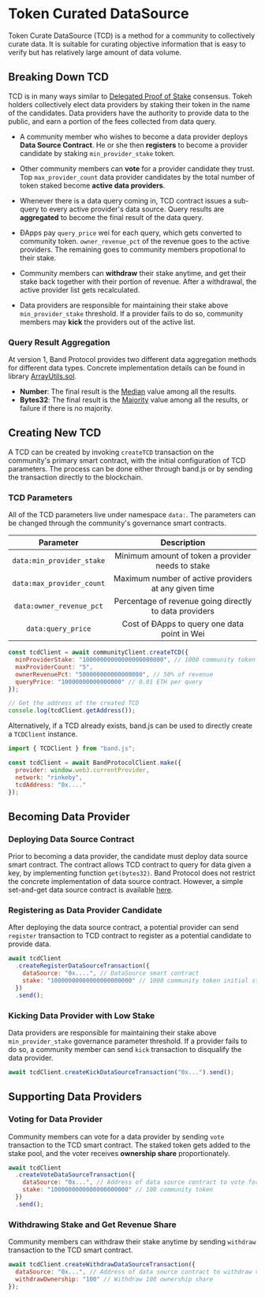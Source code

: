 # Token Curated DataSource

Token Curate DataSource (TCD) is a method for a community to collectively curate data. It is suitable for curating objective information that is easy to verify but has relatively large amount of data volume.

## Breaking Down TCD

TCD is in many ways similar to [Delegated Proof of Stake](https://en.bitcoinwiki.org/wiki/DPoS) consensus. Tokeh holders collectively elect data providers by staking their token in the name of the candidates. Data providers have the authority to provide data to the public, and earn a portion of the fees collected from data query.

- A community member who wishes to become a data provider deploys **Data Source Contract**. He or she then **registers** to become a provider candidate by staking `min_provider_stake` token.

- Other community members can **vote** for a provider candidate they trust. Top `max_provider_count` data provider candidates by the total number of token staked become **active data providers**.

- Whenever there is a data query coming in, TCD contract issues a sub-query to every active provider's data source. Query results are **aggregated** to become the final result of the data query.

- ÐApps pay `query_price` wei for each query, which gets converted to community token. `owner_revenue_pct` of the revenue goes to the active providers. The remaining goes to community members propotional to their stake.

- Community members can **withdraw** their stake anytime, and get their stake back together with their portion of revenue. After a withdrawal, the active provider list gets recalculated.

- Data providers are responsible for maintaining their stake above `min_provider_stake` threshold. If a provider fails to do so, community members may **kick** the providers out of the active list.

<!-- In TCD curation, community members stake their token to select the data providers that are responsible for acting as the data source for the whole community. Each provider must stake at least `min_provider_stake` token to be considered as a candidate. Among the candidates, the top `max_provider_count` providers by total number of stake become active providers. Whenever there is a query request. TCD smart contract _aggregates_ the results from all of the active providers, and computes the final result. -->

### Query Result Aggregation

At version 1, Band Protocol provides two different data aggregation methods for different data types. Concrete implementation details can be found in library [ArrayUtils.sol](https://github.com/bandprotocol/contracts/blob/master/contracts/utils/ArrayUtils.sol).

- **Number**: The final result is the [Median](https://en.wikipedia.org/wiki/Median) value among all the results.
- **Bytes32**: The final result is the [Majority](https://en.wikipedia.org/wiki/Majority) value among all the results, or failure if there is no majority.

## Creating New TCD

A TCD can be created by invoking `createTCD` transaction on the community's primary smart contract, with the initial configuration of TCD parameters. The process can be done either through band.js or by sending the transaction directly to the blockchain.

### TCD Parameters

All of the TCD parameters live under namespace `data:`. The parameters can be changed through the community's governance smart contracts.

|         Parameter         |                      Description                       |
| :-----------------------: | :----------------------------------------------------: |
| `data:min_provider_stake` |   Minimum amount of token a provider needs to stake    |
| `data:max_provider_count` |  Maximum number of active providers at any given time  |
| `data:owner_revenue_pct`  | Percentage of revenue going directly to data providers |
|    `data:query_price`     |      Cost of ÐApps to query one data point in Wei      |

```javascript
const tcdClient = await communityClient.createTCD({
  minProviderStake: "10000000000000000000000", // 1000 community token
  maxProviderCount: "5",
  ownerRevenuePct: "500000000000000000", // 50% of revenue
  queryPrice: "10000000000000000" // 0.01 ETH per query
});

// Get the address of the created TCD
console.log(tcdClient.getAddress());
```

Alternatively, if a TCD already exists, band.js can be used to directly create a `TCDClient` instance.

```javascript
import { TCDClient } from "band.js";

const tcdClient = await BandProtocolClient.make({
  provider: window.web3.currentProvider,
  network: "rinkeby",
  tcdAddress: "0x...."
});
```

## Becoming Data Provider

### Deploying Data Source Contract

Prior to becoming a data provider, the candidate must deploy data source smart contract. The contract allows TCD contract to query for data given a key, by implementing function `get(bytes32)`. Band Protocol does not restrict the concrete implementation of data source contract. However, a simple set-and-get data source contract is available [here](https://github.com/bandprotocol/contracts/blob/master/contracts/data/TrustedDataSource.sol).

### Registering as Data Provider Candidate

After deploying the data source contract, a potential provider can send `register` transaction to TCD contract to register as a potential candidate to provide data.

```javascript
await tcdClient
  .createRegisterDataSourceTransaction({
    dataSource: "0x....", // DataSource smart contract
    stake: "10000000000000000000000" // 1000 community token initial stake
  })
  .send();
```

### Kicking Data Provider with Low Stake

Data providers are responsible for maintaining their stake above `min_provider_stake` governance parameter threshold. If a provider fails to do so, a community member can send `kick` transaction to disqualify the data provider.

```javascript
await tcdClient.createKickDataSourceTransaction("0x...").send();
```

## Supporting Data Providers

### Voting for Data Provider

Community members can vote for a data provider by sending `vote` transaction to the TCD smart contract. The staked token gets added to the stake pool, and the voter receives **ownership share** proportionately.

```javascript
await tcdClient
  .createVoteDataSourceTransaction({
    dataSource: "0x...", // Address of data source contract to vote for
    stake: "1000000000000000000000" // 100 community token
  })
  .send();
```

### Withdrawing Stake and Get Revenue Share

Community members can withdraw their stake anytime by sending `withdraw` transaction to the TCD smart contract.

```javascript
await tcdClient.createWithdrawDataSourceTransaction({
  dataSource: "0x...", // Address of data source contract to withdraw vote
  withdrawOwnership: "100" // Withdraw 100 ownership share
});
```
